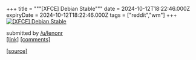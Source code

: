 +++
title = """[XFCE] Debian Stable"""
date = 2024-10-12T18:22:46.000Z
expiryDate = 2024-10-12T18:22:46.000Z
tags = ["reddit","wm"]
+++
[![[XFCE] Debian Stable](https://preview.redd.it/1xarumt6bdud1.png?width=640&crop=smart&auto=webp&s=612b4fc03e01b30a4e6cae6bd5412f6575cd427f "[XFCE] Debian Stable")](https://www.reddit.com/r/unixporn/comments/1g26e05/xfce_debian_stable/)

submitted by [/u/lenonr](https://www.reddit.com/user/lenonr)  
[\[link\]](https://i.redd.it/1xarumt6bdud1.png) [\[comments\]](https://www.reddit.com/r/unixporn/comments/1g26e05/xfce_debian_stable/)

[[source]](https://www.reddit.com/r/unixporn/comments/1g26e05/xfce_debian_stable/)
